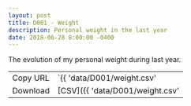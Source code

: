 ```yaml
---
layout: post
title: D001 - Weight
description: Personal weight in the last year
date: 2018-06-28 8:00:00 -0400
---
```


The evolution of my personal weight during last year.

|          |                                               |
| -------- | --------------------------------------------- |
| Copy URL | `{{ 'data/D001/weight.csv' | absolute_url }}` |
| Download | [CSV]({{ 'data/D001/weight.csv'               | relative_url }}) |
